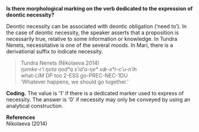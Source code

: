 **Is there morphological marking on the verb dedicated to the expression of deontic necessity?**

Deontic necessity can be associated with deontic obligation (‘need to’). In the case of deontic necessity, the speaker asserts that a proposition is necessarily true, relative to some information or knowledge. In Tundra Nenets, necessitative is one of the several moods. In Mari, there is a derivational suffix to indicate necessity.

>Tundra Nenets (Nikolaeva 2014)<br/>
>*ŋəmke-rʹi ŋota ŋod°q sʹidʹa-ŋe° xǣ-x°r-cʹu-nʹih*<br/>
>what-LIM DP too 2-ESS go-PREC-NEC-1DU<br/>
>‘Whatever happens, we should go together.’

**Coding.** The value is '1' if there is a dedicated marker used to express of necessity. The answer is '0' if necessity may only be conveyed by using an analytical construction.

**References**<br/>
Nikolaeva (2014)
